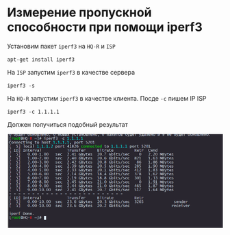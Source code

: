 # Измерение пропускной способности при помощи iperf3

Установим пакет `iperf3` на `HQ-R` и `ISP`

```
apt-get install iperf3
```

На `ISP` запустим `iperf3` в качестве сервера

```
iperf3 -s
```

На `HQ-R` запустим `iperf3` в качестве клиента. Посде `-c` пишем IP ISP

```
iperf3 -c 1.1.1.1
```

Должен получиться подобный результат

<p align="center">
  <img src="./pic1.png">
</p>
